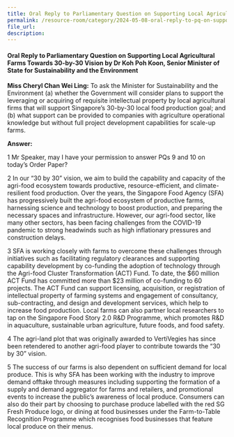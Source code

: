```yaml
---
title: Oral Reply to Parliamentary Question on Supporting Local Agricultural Farms towards 30-by-30 vision
permalink: /resource-room/category/2024-05-08-oral-reply-to-pq-on-supporting-local-agricultural-farms-towards-30-by-30-vision
file_url:
description:
---
```

 
#### Oral Reply to Parliamentary Question on Supporting Local Agricultural Farms Towards 30-by-30 Vision by Dr Koh Poh Koon, Senior Minister of State for Sustainability and the Environment

**Miss Cheryl Chan Wei Ling:** To ask the Minister for Sustainability and the Environment (a) whether the Government will consider plans to support the leveraging or acquiring of requisite intellectual property by local agricultural firms that will support Singapore’s 30-by-30 local food production goal; and (b) what support can be provided to companies with agriculture operational knowledge but without full project development capabilities for scale-up farms.

**Answer:**

1 Mr Speaker, may I have your permission to answer PQs 9 and 10 on today’s Order Paper?

2 In our “30 by 30” vision, we aim to build the capability and capacity of the agri-food ecosystem towards productive, resource-efficient, and climate-resilient food production. Over the years, the Singapore Food Agency (SFA) has progressively built the agri-food ecosystem of productive farms, harnessing science and technology to boost production, and preparing the necessary spaces and infrastructure. However, our agri-food sector, like many other sectors, has been facing challenges from the COVID-19 pandemic to strong headwinds such as high inflationary pressures and construction delays.

3 SFA is working closely with farms to overcome these challenges through initiatives such as facilitating regulatory clearances and supporting capability development by co-funding the adoption of technology through the Agri-food Cluster Transformation (ACT) Fund. To date, the $60 million ACT Fund has committed more than $23 million of co-funding to 60 projects. The ACT Fund can support licensing, acquisition, or registration of intellectual property of farming systems and engagement of consultancy, sub-contracting, and design and development services, which help to increase food production. Local farms can also partner local researchers to tap on the Singapore Food Story 2.0 R&D Programme, which promotes R&D in aquaculture, sustainable urban agriculture, future foods, and food safety.

4 The agri-land plot that was originally awarded to VertiVegies has since been retendered to another agri-food player to contribute towards the “30 by 30” vision.

5 The success of our farms is also dependent on sufficient demand for local produce. This is why SFA has been working with the industry to improve demand offtake through measures including supporting the formation of a supply and demand aggregator for farms and retailers, and promotional events to increase the public’s awareness of local produce. Consumers can also do their part by choosing to purchase produce labelled with the red SG Fresh Produce logo, or dining at food businesses under the Farm-to-Table Recognition Programme which recognises food businesses that feature local produce on their menus.
